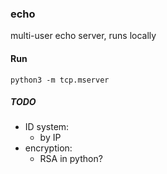 ### echo
multi-user echo server, runs locally

#### Run
```
python3 -m tcp.mserver
```

##### TODO
*   ID system:
    *   by IP
*   encryption:
    * RSA in python?
